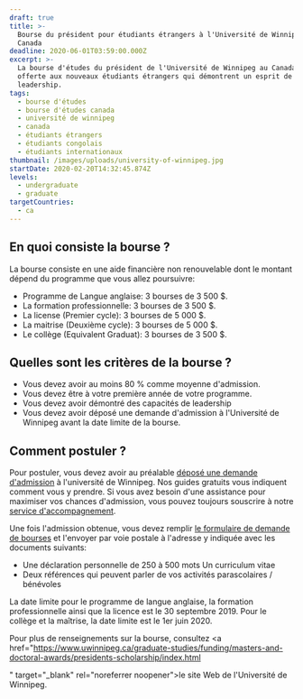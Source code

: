 ```yaml
---
draft: true
title: >-
  Bourse du président pour étudiants étrangers à l'Université de Winnipeg au
  Canada
deadline: 2020-06-01T03:59:00.000Z
excerpt: >-
  La bourse d'études du président de l'Université de Winnipeg au Canada est
  offerte aux nouveaux étudiants étrangers qui démontrent un esprit de
  leadership.
tags:
  - bourse d'études
  - bourse d'études canada
  - université de winnipeg
  - canada
  - étudiants étrangers
  - étudiants congolais
  - étudiants internationaux
thumbnail: /images/uploads/university-of-winnipeg.jpg
startDate: 2020-02-20T14:32:45.874Z
levels:
  - undergraduate
  - graduate
targetCountries:
  - ca
---
```

## En quoi consiste la bourse ?

La bourse consiste en une aide financière non renouvelable dont le montant dépend du programme que vous allez poursuivre:

* Programme de Langue anglaise: 3 bourses de 3 500 $.
* La formation professionnelle: 3 bourses de 3 500 $.
* La license (Premier cycle): 3 bourses de 5 000 $.
* La maitrise (Deuxième cycle): 3 bourses de 5 000 $.
* Le collège (Equivalent Graduat): 3 bourses de 3 500 $.

## Quelles sont les critères de la bourse ?

* Vous devez avoir au moins 80 % comme moyenne d'admission.
* Vous devez être à votre première année de votre programme.
* Vous devez avoir démontré des capacités de leadership
* Vous devez avoir déposé une demande d'admission à l'Université de Winnipeg avant la date limite de la bourse.

## Comment postuler ?

Pour postuler, vous devez avoir au préalable [déposé une demande d'admission](/guides/canada/admission) à l'université de Winnipeg. Nos guides gratuits vous indiquent comment vous y prendre. Si vous avez besoin d'une assistance pour maximiser vos chances d'admission, vous pouvez toujours souscrire à notre [service d'accompagnement](/accompagnement).

Une fois l'admission obtenue, vous devez remplir <a href="https://www.uwinnipeg.ca/awards/docs/fw19_pres-schol-for-world-leaders-application.pdf" target="_blank" rel="noopener noreferrer">le formulaire de demande de bourses</a> et l'envoyer par voie postale à l'adresse y indiquée avec les documents suivants:

* Une déclaration personnelle de 250 à 500 mots Un curriculum vitae
* Deux références qui peuvent parler de vos activités parascolaires / bénévoles


La date limite pour le programme de langue anglaise, la formation professionnelle ainsi que la licence est le 30 septembre 2019. Pour le collège et la maîtrise, la date limite est le 1er juin 2020.

Pour plus de renseignements sur la bourse, consultez <a href="<https://www.uwinnipeg.ca/graduate-studies/funding/masters-and-doctoral-awards/presidents-scholarship/index.html>

" target="_blank" rel="noreferrer noopener">le site Web de l'Université de Winnipeg.</a>
